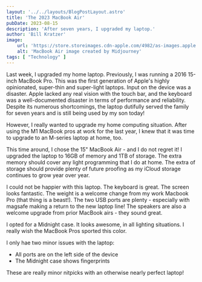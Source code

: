```yaml
---
layout: '../../layouts/BlogPostLayout.astro'
title: 'The 2023 MacBook Air'
pubDate: 2023-08-15
description: 'After seven years, I upgraded my laptop.'
author: 'Bill Kratzer'
image:
    url: 'https://store.storeimages.cdn-apple.com/4982/as-images.apple.com/is/mba15-midnight-select-202306?wid=1200&hei=630&fmt=jpeg&qlt=95&.v=1684518479433'
    alt: 'MacBook Air image created by Midjourney'
tags: [ "Technology" ]
---
```


Last week, I upgraded my home laptop.  Previously, I was running a 2016 15-inch MacBook Pro.  This was the first
generation of Apple's highly opinionated, super-thin and super-light laptops.   Input on the device was a disaster.
Apple lacked any real vision with the touch bar, and the keyboard was a well-documented disaster in terms of performance
and reliability. Despite its numerous shortcomings, the laptop dutifully served the family for seven years and is still
being used by my son today!

However, I really wanted to upgrade my home computing situation.  After using the M1 MacBook pros at work for the last year, 
I knew that it was time to upgrade to an M-series laptop at home, too.  

This time around, I chose the 15" MacBook Air - and I do not regret it!  I upgraded the laptop to 16GB of memory and 1TB of
storage.  The extra memory should cover any light programming that I do at home.  The extra of storage should provide plenty of
future proofing as my iCloud storage continues to grow year over year.

I could not be happier with this laptop.  The keyboard is great.  The screen looks fantastic.  The weight is a
welcome change from my work Macbook Pro (that thing is a beast!). The two USB ports are plenty - especially with
magsafe making a return to the new laptop line!  The speakers are also a welcome upgrade from prior MacBook airs - they 
sound great.

I opted for a Midnight case.  It looks awesome, in all lighting situations.  I really wish the MacBook Pros sported this color.

I only hae two minor issues with the laptop:

+ All ports are on the left side of the device
+ The Midnight case shows fingerprints 

These are really minor nitpicks with an otherwise nearly perfect laptop!

